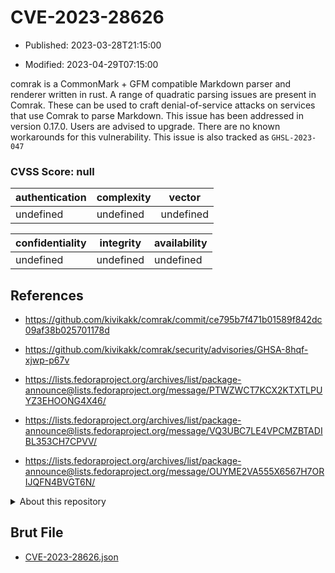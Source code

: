 # CVE-2023-28626

- Published: 2023-03-28T21:15:00

- Modified: 2023-04-29T07:15:00

comrak is a CommonMark + GFM compatible Markdown parser and renderer written in rust. A range of quadratic parsing issues are present in Comrak. These can be used to craft denial-of-service attacks on services that use Comrak to parse Markdown. This issue has been addressed in version 0.17.0. Users are advised to upgrade. There are no known workarounds for this vulnerability. This issue is also tracked as `GHSL-2023-047`

### CVSS Score: **null**

| authentication | complexity | vector |
| --- | --- | --- |
| undefined | undefined | undefined |

| confidentiality | integrity | availability |
| --- | --- | --- |
| undefined | undefined | undefined |

## References

* https://github.com/kivikakk/comrak/commit/ce795b7f471b01589f842dc09af38b025701178d

* https://github.com/kivikakk/comrak/security/advisories/GHSA-8hqf-xjwp-p67v

* https://lists.fedoraproject.org/archives/list/package-announce@lists.fedoraproject.org/message/PTWZWCT7KCX2KTXTLPUYZ3EHOONG4X46/

* https://lists.fedoraproject.org/archives/list/package-announce@lists.fedoraproject.org/message/VQ3UBC7LE4VPCMZBTADIBL353CH7CPVV/

* https://lists.fedoraproject.org/archives/list/package-announce@lists.fedoraproject.org/message/OUYME2VA555X6567H7ORIJQFN4BVGT6N/

<details>
<summary>About this repository</summary> 

  This repository is part of the project [Live Hack CVE](https://github.com/Live-Hack-CVE). Main website can be found [www.live-hack.org](https://www.live-hack.org) 
  
  Made by [Sn0wAlice](https://github.com/Sn0wAlice) for the people that care about security and need to have a feed of the latest CVEs. Hope you enjoy it, don't forget to star the repo and follow me on [Twitter](https://twitter.com/Sn0wAlice) and [Github](https://github.com/Sn0wAlice). And that is my [personnal website](https://www.alice-snow.me/)

  - [Home Page](https://github.com/Live-Hack-CVE)
  - [Framework](https://github.com/Live-Hack-CVE/cve-framework)
  - [CVE database](https://github.com/Live-Hack-CVE/full_database)
  - [Changelog](https://github.com/Live-Hack-CVE/Changelog)
</details>

## Brut File

* [CVE-2023-28626.json](https://raw.githubusercontent.com/Live-Hack-CVE/full_database/main/cves/2023/CVE-2023-28626.json)

